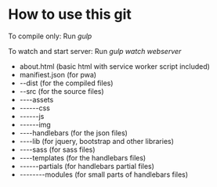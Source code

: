 # How to use this git
To compile only:
Run *gulp* 

To watch and start server:
Run *gulp watch webserver*

* about.html (basic html with service worker script included)
* manifiest.json (for pwa)
* --dist (for the compiled files)
* --src  (for the source files)
* ----assets
* ------css
* ------js
* ------img
* ----handlebars (for the json files)
* ----lib (for jquery, bootstrap and other libraries)
* ----sass (for sass files)
* ----templates (for the handlebars files)
* ------partials (for handlebars partial files)
* --------modules (for small parts of handlebars files)
